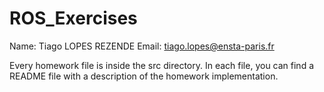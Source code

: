 # ROS_Exercises

Name: Tiago LOPES REZENDE
Email: tiago.lopes@ensta-paris.fr

Every homework file is inside the src directory. In each file, you can find a README file with a description of the homework implementation.
